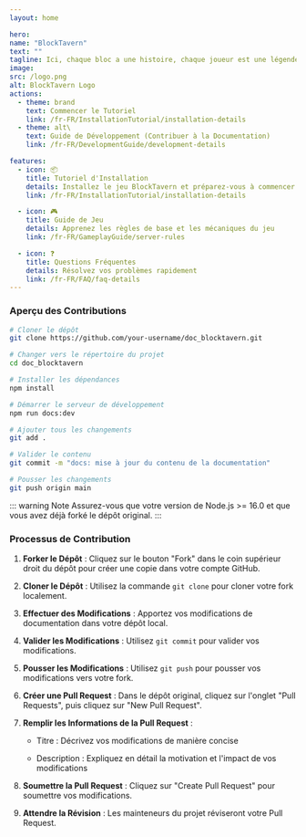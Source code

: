 ```yaml
---
layout: home

hero:
name: "BlockTavern"
text: ""
tagline: Ici, chaque bloc a une histoire, chaque joueur est une légende
image:
src: /logo.png
alt: BlockTavern Logo
actions:
  - theme: brand
    text: Commencer le Tutoriel
    link: /fr-FR/InstallationTutorial/installation-details
  - theme: alt\
    text: Guide de Développement (Contribuer à la Documentation)
    link: /fr-FR/DevelopmentGuide/development-details

features:
  - icon: 📦
    title: Tutoriel d'Installation
    details: Installez le jeu BlockTavern et préparez-vous à commencer votre aventure
    link: /fr-FR/InstallationTutorial/installation-details

  - icon: 🎮
    title: Guide de Jeu
    details: Apprenez les règles de base et les mécaniques du jeu
    link: /fr-FR/GameplayGuide/server-rules

  - icon: ❓
    title: Questions Fréquentes
    details: Résolvez vos problèmes rapidement
    link: /fr-FR/FAQ/faq-details
---
```


### Aperçu des Contributions

```sh
# Cloner le dépôt
git clone https://github.com/your-username/doc_blocktavern.git

# Changer vers le répertoire du projet
cd doc_blocktavern

# Installer les dépendances
npm install

# Démarrer le serveur de développement
npm run docs:dev

# Ajouter tous les changements
git add .

# Valider le contenu
git commit -m "docs: mise à jour du contenu de la documentation"

# Pousser les changements
git push origin main
```

::: warning Note
Assurez-vous que votre version de Node.js >= 16.0 et que vous avez déjà forké le dépôt original.
:::

### Processus de Contribution

1. **Forker le Dépôt** : Cliquez sur le bouton "Fork" dans le coin supérieur droit du dépôt pour créer une copie dans votre compte GitHub.
2. **Cloner le Dépôt** : Utilisez la commande `git clone` pour cloner votre fork localement.
3. **Effectuer des Modifications** : Apportez vos modifications de documentation dans votre dépôt local.
4. **Valider les Modifications** : Utilisez `git commit` pour valider vos modifications.
5. **Pousser les Modifications** : Utilisez `git push` pour pousser vos modifications vers votre fork.
6. **Créer une Pull Request** : Dans le dépôt original, cliquez sur l'onglet "Pull Requests", puis cliquez sur "New Pull Request".
7. **Remplir les Informations de la Pull Request** :

   - Titre : Décrivez vos modifications de manière concise

   - Description : Expliquez en détail la motivation et l'impact de vos modifications

8. **Soumettre la Pull Request** : Cliquez sur "Create Pull Request" pour soumettre vos modifications.
9. **Attendre la Révision** : Les mainteneurs du projet réviseront votre Pull Request.
